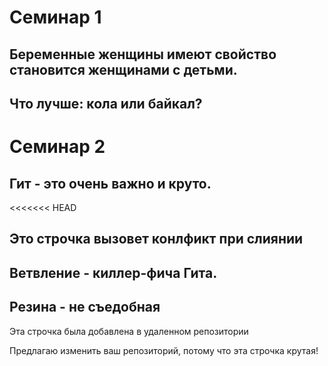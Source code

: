 # Семинар 1 

## Беременные женщины имеют свойство становится женщинами с детьми. 
## Что лучше: кола или байкал?

# Семинар 2

## Гит - это очень важно и круто.
<<<<<<< HEAD

## Это строчка вызовет конлфикт при слиянии 

## Ветвление - киллер-фича Гита. 
## Резина - не съедобная 


Эта строчка была добавлена в удаленном репозитории 

Предлагаю изменить ваш репозиторий, потому что эта строчка крутая!